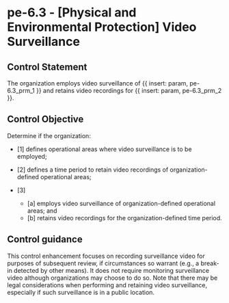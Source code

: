 # pe-6.3 - \[Physical and Environmental Protection\] Video Surveillance

## Control Statement

The organization employs video surveillance of {{ insert: param, pe-6.3_prm_1 }} and retains video recordings for {{ insert: param, pe-6.3_prm_2 }}.

## Control Objective

Determine if the organization:

- \[1\] defines operational areas where video surveillance is to be employed;

- \[2\] defines a time period to retain video recordings of organization-defined operational areas;

- \[3\]

  - \[a\] employs video surveillance of organization-defined operational areas; and
  - \[b\] retains video recordings for the organization-defined time period.

## Control guidance

This control enhancement focuses on recording surveillance video for purposes of subsequent review, if circumstances so warrant (e.g., a break-in detected by other means). It does not require monitoring surveillance video although organizations may choose to do so. Note that there may be legal considerations when performing and retaining video surveillance, especially if such surveillance is in a public location.
